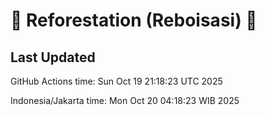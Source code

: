 
# 🌳 Reforestation (Reboisasi) 🌲

## Last Updated

GitHub Actions time: Sun Oct 19 21:18:23 UTC 2025

Indonesia/Jakarta time: Mon Oct 20 04:18:23 WIB 2025
